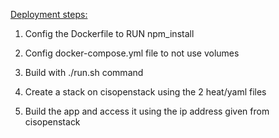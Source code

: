 <u>Deployment steps:</u>

1) Config the Dockerfile to RUN npm_install

2) Config docker-compose.yml file to not use volumes

3) Build with ./run.sh command

4) Create a stack on cisopenstack using the 2 heat/yaml files

5) Build the app and access it using the ip address given from cisopenstack